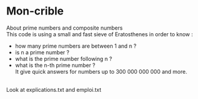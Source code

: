 # Mon-crible
About prime numbers and composite numbers
<br>
This code is using a small and fast sieve of Eratosthenes in order to know :<br>
- how many prime numbers are between 1 and n ?<br>
- is n a prime number ?<br>
- what is the prime number following n ?<br>
- what is the n-th prime number ?<br>
It give quick answers for numbers up to 300 000 000 000 and more.<br>
<br>
Look at explications.txt and emploi.txt<br>
<br>